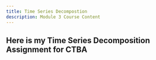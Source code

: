 ```yaml
---
title: Time Series Decompostion
description: Module 3 Course Content
---
```


Here is my Time Series Decomposition Assignment for CTBA
- 
